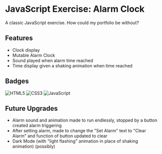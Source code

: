 
# JavaScript Exercise: Alarm Clock
A classic JavaScript exercise. How could my portfolio be without? 


## Features
- Clock display 
- Mutable Alarm Clock
- Sound played when alarm time reached 
- Time display given a shaking animation when time reached
## Badges
![HTML5](https://img.shields.io/badge/html5-%23E34F26.svg?style=for-the-badge&logo=html5&logoColor=white)
![CSS3](https://img.shields.io/badge/css3-%231572B6.svg?style=for-the-badge&logo=css3&logoColor=white)
![JavaScript](https://shields.io/badge/JavaScript-F7DF1E?logo=JavaScript&logoColor=000&style=flat-square)
## Future Upgrades
- Alarm sound and animation made to run endlessly, stopped by a button created alarm triggering
- After setting alarm, made to change the "Set Alarm" text to "Clear Alarm" and function of button updated to clear 
- Dark Mode (with "light flashing" animation in place of shaking animation) (possibly)